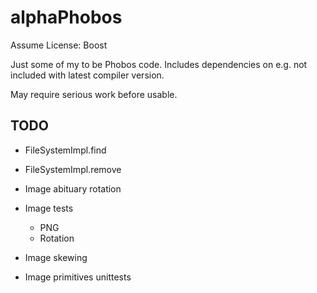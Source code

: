 # alphaPhobos
Assume License: Boost

Just some of my to be Phobos code. Includes dependencies on e.g. not included with latest compiler version.

May require serious work before usable.

## TODO
- FileSystemImpl.find
- FileSystemImpl.remove

- Image abituary rotation
- Image tests
	- PNG
	- Rotation
- Image skewing
- Image primitives unittests